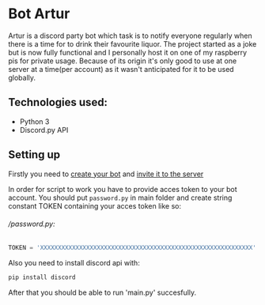 # Bot Artur
Artur is a discord party bot which task is to notify everyone regularly when there is a time for to drink their favourite liquor. The project started as a joke but is now fully functional and I personally host it on one of my raspberry pis for private usage. Because of its origin it's only good to use at one server at a time(per account) as it wasn't anticipated for it to be used globally.

## Technologies used:
- Python 3
- Discord.py API

## Setting up
Firstly you need to [create your bot](https://docs.discord.red/en/stable/bot_application_guide.html) and [invite it to the server](https://docs.discordbotstudio.org/setting-up-dbs/inviting-a-bot-to-your-server)

In order for script to work you have to provide acces token to your bot account. You should put `password.py` in main folder and create string constant TOKEN containing your acces token like so:

###### /password.py: 
```python
TOKEN = 'XXXXXXXXXXXXXXXXXXXXXXXXXXXXXXXXXXXXXXXXXXXXXXXXXXXXXXXXXXXX' 
```
Also you need to install discord api with:
```bash
pip install discord
```
After that you should be able to run 'main.py' succesfully.
